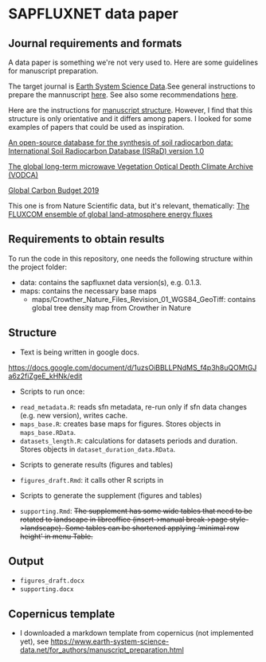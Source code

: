 SAPFLUXNET data paper
================
## Journal requirements and formats

A data paper is something we're not very used to. Here are some guidelines for manuscript preparation.

The target journal is [Earth System Science Data](https://www.earth-syst-sci-data.net/).See general instructions to 
prepare the mannuscript [here](https://www.earth-system-science-data.net/for_authors/submit_your_manuscript.html). See also
some recommendations [here](https://www.earth-syst-sci-data.net/10/2275/2018/).

Here are the instructions for [manuscript structure](https://www.earth-system-science-data.net/for_authors/manuscript_preparation.html).
However, I find that this structure is only orientative and it differs among papers. I looked for some examples of papers that could be used as 
inspiration.

[An open-source database for the synthesis of soil radiocarbon data: International Soil Radiocarbon Database (ISRaD) version 1.0](https://www.earth-syst-sci-data.net/12/61/2020/)

[The global long-term microwave Vegetation Optical Depth Climate Archive (VODCA)](https://www.earth-syst-sci-data.net/12/177/2020/)

[Global Carbon Budget 2019](https://www.earth-syst-sci-data.net/11/1783/2019/)

This one is from Nature Scientific data, but it's relevant, thematically:
[The FLUXCOM ensemble of global land-atmosphere energy fluxes](https://www.nature.com/articles/s41597-019-0076-8)

## Requirements to obtain results

To run the code in this repository, one needs the following structure
within the project folder:

  - data: contains the sapfluxnet data version(s), e.g. 0.1.3.
  - maps: contains the necessary base maps
      - maps/Crowther\_Nature\_Files\_Revision\_01\_WGS84\_GeoTiff:
        contains global tree density map from Crowther in Nature

## Structure

* Text is being written in google docs.

https://docs.google.com/document/d/1uzsOiBBLLPNdMS_f4p3h8uQOMtGJa6z2fiZgeE_kHNk/edit

* Scripts to run once:
 -  `read_metadata.R`: reads sfn metadata, re-run only if sfn data changes
 (e.g. new version), writes cache.
 - `maps_base.R`: creates base maps for figures. Stores objects in `maps_base.RData`.
 - `datasets_length.R`: calculations for datasets periods and duration. Stores objects in `dataset_duration_data.RData`.
 
* Scripts to generate results (figures and tables)
 - `figures_draft.Rmd`: it calls other R scripts in
 
* Scripts to generate the supplement (figures and tables)
 - `supporting.Rmd`:
~~The supplement has some wide tables that need to be rotated to landscape 
in libreoffice (insert->manual break->page style->landscape). Some tables can be shortened
applying 'minimal row height' in menu Table.~~

## Output

- `figures_draft.docx`
- `supporting.docx`

## Copernicus template

- I downloaded a markdown template from copernicus (not implemented yet), see https://www.earth-system-science-data.net/for_authors/manuscript_preparation.html
